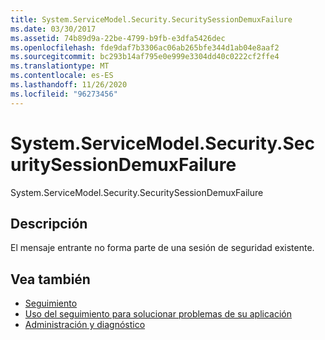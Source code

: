 ```yaml
---
title: System.ServiceModel.Security.SecuritySessionDemuxFailure
ms.date: 03/30/2017
ms.assetid: 74b89d9a-22be-4799-b9fb-e3dfa5426dec
ms.openlocfilehash: fde9daf7b3306ac06ab265bfe344d1ab04e8aaf2
ms.sourcegitcommit: bc293b14af795e0e999e3304dd40c0222cf2ffe4
ms.translationtype: MT
ms.contentlocale: es-ES
ms.lasthandoff: 11/26/2020
ms.locfileid: "96273456"
---
```

# <a name="systemservicemodelsecuritysecuritysessiondemuxfailure"></a>System.ServiceModel.Security.SecuritySessionDemuxFailure

System.ServiceModel.Security.SecuritySessionDemuxFailure  
  
## <a name="description"></a>Descripción  

 El mensaje entrante no forma parte de una sesión de seguridad existente.  
  
## <a name="see-also"></a>Vea también

- [Seguimiento](index.md)
- [Uso del seguimiento para solucionar problemas de su aplicación](using-tracing-to-troubleshoot-your-application.md)
- [Administración y diagnóstico](../index.md)
